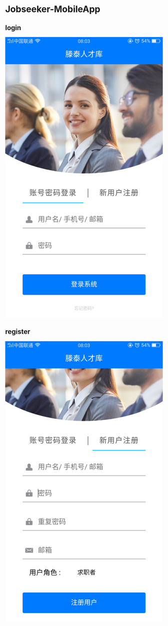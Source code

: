 # Jobseeker-MobileApp

## login
![图片丢了](https://github.com/Jlp18/Jobseeker2-MobileApp/blob/master/screenCapture/Screenshot_2018-07-30-08-03-29-45.png)

## register
![图片丢了](https://github.com/Jlp18/Jobseeker2-MobileApp/blob/master/screenCapture/Screenshot_2018-07-30-08-03-38-29.png)